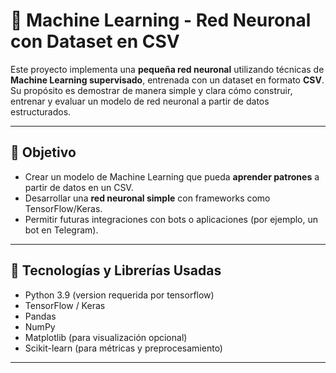 # 🤖 Machine Learning - Red Neuronal con Dataset en CSV

Este proyecto implementa una **pequeña red neuronal** utilizando técnicas de **Machine Learning supervisado**, entrenada con un dataset en formato **CSV**. Su propósito es demostrar de manera simple y clara cómo construir, entrenar y evaluar un modelo de red neuronal a partir de datos estructurados.

---

## 📌 Objetivo

- Crear un modelo de Machine Learning que pueda **aprender patrones** a partir de datos en un CSV.
- Desarrollar una **red neuronal simple** con frameworks como TensorFlow/Keras.
- Permitir futuras integraciones con bots o aplicaciones (por ejemplo, un bot en Telegram).

---

## 🧠 Tecnologías y Librerías Usadas

- Python 3.9 (version requerida por tensorflow)
- TensorFlow / Keras
- Pandas
- NumPy
- Matplotlib (para visualización opcional)
- Scikit-learn (para métricas y preprocesamiento)

---

